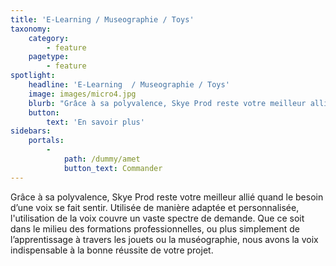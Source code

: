 ```yaml
---
title: 'E-Learning / Museographie / Toys'
taxonomy:
    category:
        - feature
    pagetype:
        - feature
spotlight:
    headline: 'E-Learning  / Museographie / Toys'
    image: images/micro4.jpg
    blurb: "Grâce à sa polyvalence, Skye Prod reste votre meilleur allié quand le besoin d’une voix se fait sentir. Utilisée de manière adaptée et personnalisée l'utilisation de la voix couvre un vaste spectre de demande. Que ce soit dans le milieu des formations professionnelles, ou plus simplement de l’apprentissage à travers les jouets ou la muséographie, nous avons la voix indispensable à la bonne réussite de votre projet."
    button:
        text: 'En savoir plus'
sidebars:
    portals:
        -
            path: /dummy/amet
            button_text: Commander
---
```


Grâce à sa polyvalence, Skye Prod reste votre meilleur allié quand le besoin d’une voix se fait
sentir. Utilisée de manière adaptée et personnalisée, l'utilisation de la voix couvre un vaste spectre de demande. Que ce soit dans le milieu des formations professionnelles, ou plus simplement de l’apprentissage à travers les jouets ou la muséographie, nous avons la voix indispensable à la bonne réussite de votre projet.

